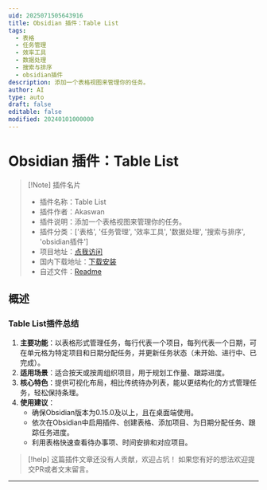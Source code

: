 ```yaml
---
uid: 2025071505643916
title: Obsidian 插件：Table List
tags:
  - 表格
  - 任务管理
  - 效率工具
  - 数据处理
  - 搜索与排序
  - obsidian插件
description: 添加一个表格视图来管理你的任务。
author: AI
type: auto
draft: false
editable: false
modified: 20240101000000
---
```


# Obsidian 插件：Table List

> [!Note] 插件名片
> - 插件名称：Table List
> - 插件作者：Akaswan
> - 插件说明：添加一个表格视图来管理你的任务。
> - 插件分类：['表格', '任务管理', '效率工具', '数据处理', '搜索与排序', 'obsidian插件']
> - 项目地址：[点我访问](https://github.com/Akaswan/table-list)
> - 国内下载地址：[下载安装](https://pkmer.cn/products/plugin/pluginMarket/?table-list)
> - 自述文件：[Readme](https://ghproxy.net/https://raw.githubusercontent.com/Akaswan/table-list/master/README.md)



## 概述

### Table List插件总结
1. **主要功能**：以表格形式管理任务，每行代表一个项目，每列代表一个日期，可在单元格为特定项目和日期分配任务，并更新任务状态（未开始、进行中、已完成）。
2. **适用场景**：适合按天或按周组织项目，用于规划工作量、跟踪进度。
3. **核心特色**：提供可视化布局，相比传统待办列表，能以更结构化的方式管理任务，轻松保持条理。
4. **使用建议**：
    - 确保Obsidian版本为0.15.0及以上，且在桌面端使用。
    - 依次在Obsidian中启用插件、创建表格、添加项目、为日期分配任务、跟踪任务进度。
    - 利用表格快速查看待办事项、时间安排和对应项目。


> [!help] 
> 这篇插件文章还没有人贡献，欢迎占坑！
> 如果您有好的想法欢迎提交PR或者文末留言。
> 

---


